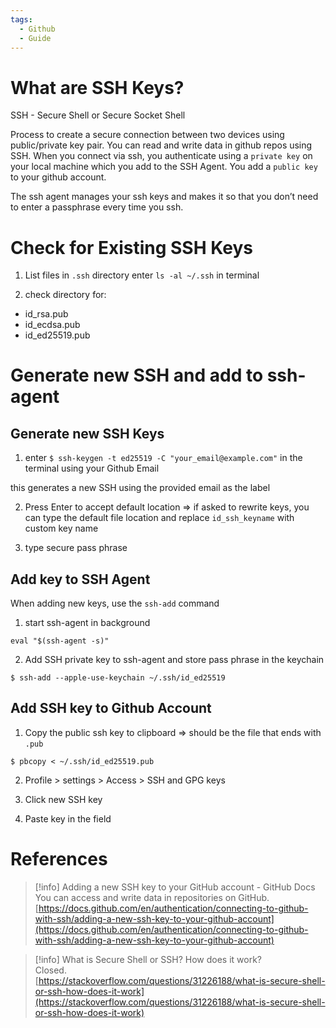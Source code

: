 ```yaml
---
tags:
  - Github
  - Guide
---
```

# What are SSH Keys?

SSH - Secure Shell or Secure Socket Shell

Process to create a secure connection between two devices using public/private key pair. You can read and write data in github repos using SSH. When you connect via ssh, you authenticate using a `private key` on your local machine which you add to the SSH Agent. You add a `public key` to your github account.

  

The ssh agent manages your ssh keys and makes it so that you don’t need to enter a passphrase every time you ssh.

# Check for Existing SSH Keys

1) List files in `.ssh` directory enter `ls -al ~/.ssh` in terminal

2) check directory for:

- id_rsa.pub
- id_ecdsa.pub
- id_ed25519.pub

  

# Generate new SSH and add to ssh-agent

## Generate new SSH Keys

1) enter `$ ssh-keygen -t ed25519 -C "your_email@example.com"` in the terminal using your Github Email

this generates a new SSH using the provided email as the label

2) Press Enter to accept default location ⇒ if asked to rewrite keys, you can type the default file location and replace `id_ssh_keyname` with custom key name

3) type secure pass phrase

## Add key to SSH Agent

When adding new keys, use the `ssh-add` command

1) start ssh-agent in background

`eval "$(ssh-agent -s)"`

2) Add SSH private key to ssh-agent and store pass phrase in the keychain

`$ ssh-add --apple-use-keychain ~/.ssh/id_ed25519`

## Add SSH key to Github Account

1) Copy the public ssh key to clipboard ⇒ should be the file that ends with `.pub`

`$ pbcopy < ~/.ssh/id_ed25519.pub`

2) Profile > settings > Access > SSH and GPG keys

3) Click new SSH key

4) Paste key in the field

# References

> [!info] Adding a new SSH key to your GitHub account - GitHub Docs  
> You can access and write data in repositories on GitHub.  
> [https://docs.github.com/en/authentication/connecting-to-github-with-ssh/adding-a-new-ssh-key-to-your-github-account](https://docs.github.com/en/authentication/connecting-to-github-with-ssh/adding-a-new-ssh-key-to-your-github-account)  

> [!info] What is Secure Shell or SSH? How does it work?  
> Closed.  
> [https://stackoverflow.com/questions/31226188/what-is-secure-shell-or-ssh-how-does-it-work](https://stackoverflow.com/questions/31226188/what-is-secure-shell-or-ssh-how-does-it-work)